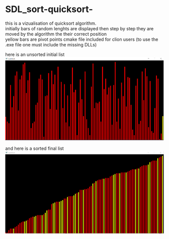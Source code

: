 # SDL_sort-quicksort-
this is a vizualisation of quicksort algorithm.<br/>
initially bars of random lenghts are displayed then step by step they are moved by the algorithm the their correct position <br/>
yellow bars are pivot points
cmake file included for clion users
(to use the .exe file one must include the missing DLLs)


here is an unsorted initial list
![quicksort_inital](images/qs_init.png)

and here is a sorted final list
![quicksort_final](images/qs_final.png)
